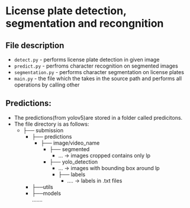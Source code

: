
# License plate detection, segmentation and recongnition

## File description

+ `detect.py` - performs license plate detection in given image
+ `predict.py` - perfroms character recognition on segmented images
+ `segmentation.py` - performs character segmentation on license plates
+ `main.py` - the file which the takes in the source path and performs all operations by calling other 

## Predictions:

+ The predictions(from yolov5)are stored in a folder called predicitons.
+ The file directory is as follows:
    + ├── submission </br>
        + ├── predictions </br>
            + ├── image/video_name </br>
                + ├── segmented </br>
                    + ... -> images cropped contains only lp </br>
                + ├── yolo_detection </br>
                    + ... -> images with bounding box around lp </br>
                    + ├── labels </br>
                        + .... -> labels in .txt files </br>
        + ├──utils </br>
        + ├──models </br>
.......
